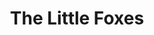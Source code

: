 ---
title: The Little Foxes
year: 2001
opening_date: 2001-01-01
closing_date: 
layout: productions
image:
image_caption:
image_credit:
playbill: 
category: 
details:
  Theatre: Theatre Jacksonville
  Venue: Little Theatre
cast:
  Addie: Toni Philips
  Cal: Kenneth E. Walker
  Birdie Hubbard: Simone Aden-Reid
  Oscar Hubbard: Del Austin
  Leo Hubbard: Hollis Smith
  Regina Giddens: Sandra S. Spurney
  William Marshall: Paul Anello
  Benjamin Hubbard: Gregory Leute
  Alexandra Giddens: Tara Williams
  Horace Giddens: Michael Lipp
crew:
  Artistic Director: Dr. Lee Beger
  Set Design: Andrew J. Way
  Lighting Design: Pamela B. Jackson
  Costume Design: Joy Smith
  Set Dressings: J. Scott Berry
  Assistant Director:
    - Christina Boyd
    - Caitlin Parrish
  Properties: 
    - Jodi Cubler
  Properties Assistant:
    - Deon Young
    - Tad Wiggins
    - David Eger
    - Tanase Gheorghe Popa
  Sound Technician: Jon Bennett
  Lighting Technician:
    - Gloria Pepe
  Set Construction:
    - Tim Kline
    - Mary Swanson
    - Jon Bennett
    - Manuel Bello
    - Gloria Pepe
    - Claudia Wright
    - Deon Young
  Stage Carpenter: James Pitts
external_links:
---